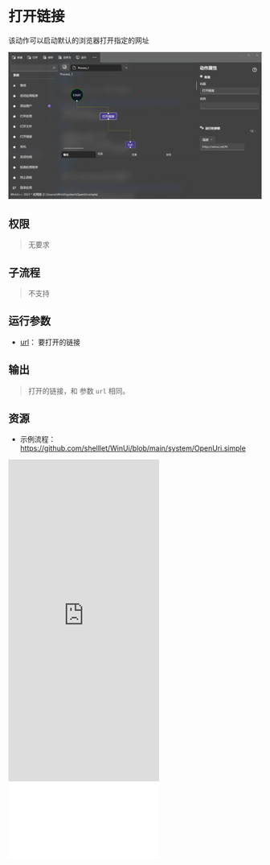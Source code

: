 # 打开链接 
该动作可以启动默认的浏览器打开指定的网址

![OpenUri](./images/08.png ':size=90%')

## 权限
> 无要求


## 子流程

> 不支持

## 运行参数

* [url](./types/Url.md)： 要打开的链接

## 输出

> 打开的链接，和 参数 `url` 相同。

## 资源

* 示例流程：https://github.com/shelllet/WinUi/blob/main/system/OpenUri.simple

<iframe type="text/html" height="640px" src="https://www.youtube.com/embed/vhmTjR990yU" frameborder="0"></iframe>

<iframe src="//player.bilibili.com/player.html?bvid=BV1ya4y1A7wc&page=1&autoplay=0” height='640px' scrolling="no" frameborder="no" framespacing="0" allowfullscreen="true"></iframe>
